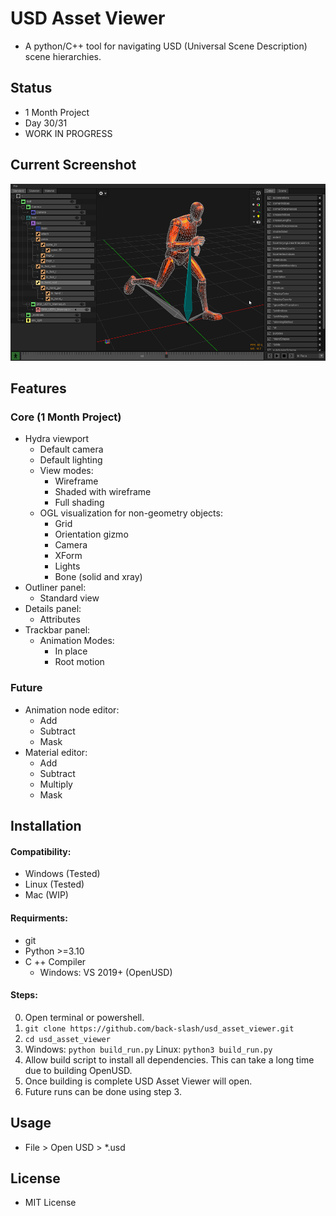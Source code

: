 # USD Asset Viewer
- A python/C++ tool for navigating USD (Universal Scene Description) scene hierarchies.

## Status
- 1 Month Project
- Day 30/31
- WORK IN PROGRESS

## Current Screenshot
![USD Asset Viewer WIP Screenshot](docs/current_wip.png)

## Features

### Core (1 Month Project)
- Hydra viewport
    - Default camera
    - Default lighting
    - View modes:
        - Wireframe
        - Shaded with wireframe
        - Full shading
    - OGL visualization for non-geometry objects:
        - Grid
        - Orientation gizmo
        - Camera
        - XForm
        - Lights
        - Bone (solid and xray)
- Outliner panel:
    - Standard view
- Details panel:
    - Attributes
- Trackbar panel:
    - Animation Modes:
        - In place
        - Root motion

### Future
- Animation node editor:
    - Add
    - Subtract
    - Mask
- Material editor:
    - Add
    - Subtract
    - Multiply
    - Mask

## Installation
#### Compatibility:
- Windows (Tested)
- Linux (Tested)
- Mac (WIP)
#### Requirments:
- git
- Python >=3.10
- C ++ Compiler
    - Windows: VS 2019+ (OpenUSD)


#### Steps:
0) Open terminal or powershell.
1) `git clone https://github.com/back-slash/usd_asset_viewer.git`
2) `cd usd_asset_viewer`
3) Windows: `python build_run.py` Linux: `python3 build_run.py`
4) Allow build script to install all dependencies. This can take a long time due to building OpenUSD.
5) Once building is complete USD Asset Viewer will open.
6) Future runs can be done using step 3.


## Usage
- File > Open USD > *.usd


## License
- MIT License
